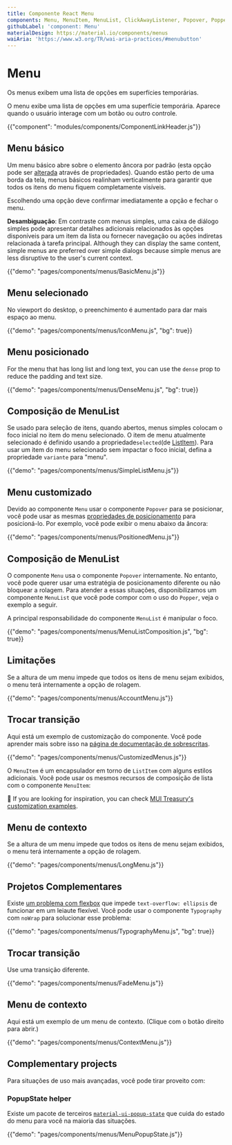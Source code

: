 ```yaml
---
title: Componente React Menu
components: Menu, MenuItem, MenuList, ClickAwayListener, Popover, Popper
githubLabel: 'component: Menu'
materialDesign: https://material.io/components/menus
waiAria: 'https://www.w3.org/TR/wai-aria-practices/#menubutton'
---
```


# Menu

<p class="description">Os menus exibem uma lista de opções em superfícies temporárias.</p>

O menu exibe uma lista de opções em uma superfície temporária. Aparece quando o usuário interage com um botão ou outro controle.

{{"component": "modules/components/ComponentLinkHeader.js"}}

## Menu básico

Um menu básico abre sobre o elemento âncora por padrão (esta opção pode ser [alterada](#menu-positioning) através de propriedades). Quando estão perto de uma borda da tela, menus básicos realinham verticalmente para garantir que todos os itens do menu fiquem completamente visíveis.

Escolhendo uma opção deve confirmar imediatamente a opção e fechar o menu.

**Desambiguação**: Em contraste com menus simples, uma caixa de diálogo simples pode apresentar detalhes adicionais relacionados às opções disponíveis para um item da lista ou fornecer navegação ou ações indiretas relacionada à tarefa principal. Although they can display the same content, simple menus are preferred over simple dialogs because simple menus are less disruptive to the user's current context.

{{"demo": "pages/components/menus/BasicMenu.js"}}

## Menu selecionado

No viewport do desktop, o preenchimento é aumentado para dar mais espaço ao menu.

{{"demo": "pages/components/menus/IconMenu.js", "bg": true}}

## Menu posicionado

For the menu that has long list and long text, you can use the `dense` prop to reduce the padding and text size.

{{"demo": "pages/components/menus/DenseMenu.js", "bg": true}}

## Composição de MenuList

Se usado para seleção de itens, quando abertos, menus simples colocam o foco inicial no item do menu selecionado. O item de menu atualmente selecionado é definido usando a propriedade`selected`(de [ListItem](/api/list-item/)). Para usar um item do menu selecionado sem impactar o foco inicial, defina a propriedade `variante` para "menu".

{{"demo": "pages/components/menus/SimpleListMenu.js"}}

## Menu customizado

Devido ao componente `Menu` usar o componente `Popover` para se posicionar, você pode usar as mesmas [propriedades de posicionamento](/components/popover/#anchor-playground) para posicioná-lo. Por exemplo, você pode exibir o menu abaixo da âncora:

{{"demo": "pages/components/menus/PositionedMenu.js"}}

## Composição de MenuList

O componente `Menu` usa o componente `Popover` internamente. No entanto, você pode querer usar uma estratégia de posicionamento diferente ou não bloquear a rolagem. Para atender a essas situações, disponibilizamos um componente `MenuList` que você pode compor com o uso do `Popper`, veja o exemplo a seguir.

A principal responsabilidade do componente `MenuList` é manipular o foco.

{{"demo": "pages/components/menus/MenuListComposition.js", "bg": true}}

## Limitações

Se a altura de um menu impede que todos os itens de menu sejam exibidos, o menu terá internamente a opção de rolagem.

{{"demo": "pages/components/menus/AccountMenu.js"}}

## Trocar transição

Aqui está um exemplo de customização do componente. Você pode aprender mais sobre isso na [página de documentação de sobrescritas](/customization/how-to-customize/).

{{"demo": "pages/components/menus/CustomizedMenus.js"}}

O `MenuItem` é um encapsulador em torno de `ListItem` com alguns estilos adicionais. Você pode usar os mesmos recursos de composição de lista com o componente `MenuItem`:

🎨 If you are looking for inspiration, you can check [MUI Treasury's customization examples](https://mui-treasury.com/styles/menu/).

## Menu de contexto

Se a altura de um menu impede que todos os itens de menu sejam exibidos, o menu terá internamente a opção de rolagem.

{{"demo": "pages/components/menus/LongMenu.js"}}

## Projetos Complementares

Existe [um problema com flexbox](https://bugs.chromium.org/p/chromium/issues/detail?id=327437) que impede `text-overflow: ellipsis` de funcionar em um leiaute flexível. Você pode usar o componente `Typography` com `noWrap` para solucionar esse problema:

{{"demo": "pages/components/menus/TypographyMenu.js", "bg": true}}

## Trocar transição

Use uma transição diferente.

{{"demo": "pages/components/menus/FadeMenu.js"}}

## Menu de contexto

Aqui está um exemplo de um menu de contexto. (Clique com o botão direito para abrir.)

{{"demo": "pages/components/menus/ContextMenu.js"}}

## Complementary projects

Para situações de uso mais avançadas, você pode tirar proveito com:

### PopupState helper

Existe um pacote de terceiros [`material-ui-popup-state`](https://github.com/jcoreio/material-ui-popup-state) que cuida do estado do menu para você na maioria das situações.

{{"demo": "pages/components/menus/MenuPopupState.js"}}
